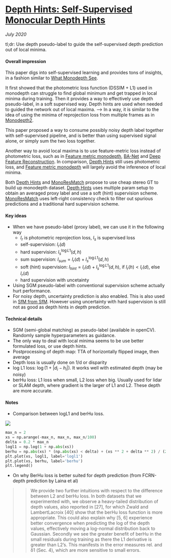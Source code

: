 # [Depth Hints: Self-Supervised Monocular Depth Hints](https://arxiv.org/abs/1909.09051)

_July 2020_

tl;dr: Use depth pseudo-label to guide the self-supervised depth prediction out of local minima.

#### Overall impression
This paper digs into self-supervised learning and provides tons of insights, in a fashion similar to [What Monodepth See](what_monodepth_see.md).

It first showed that the photometric loss function (DSSIM + L1) used in monodepth can struggle to find global minimum and get trapped in local minima during training. Then it provides a way to effectively use depth pseudo-label, in a soft supervised way. Depth hints are used when needed to guided the network out of local maxima. --> In a way, it is similar to the idea of using the minima of reprojection loss from multiple frames as in [Monodepth2](monodepth2.md).

This paper proposed a way to consume possibly noisy depth label together with self-supervised pipeline, and is better than using supervised signal alone, or simply sum the two loss together.

Another way to avoid local maxima is to use feature-metric loss instead of photometric loss, such as in [Feature metric monodepth](feature_metric.md), [BA-Net](banet.md) and [Deep Feature Reconstruction](depth_vo_feat.md). In comparison, [Depth Hints](depth_hints.md) still uses photometric loss, and [Feature metric monodepth](feature_metric.md) will largely avoid the inferenece of local minima.

Both [Depth Hints](depth_hints.md) and [MonoResMatch](monoresmatch.md) propose to use cheap stereo GT to build up monodepth dataset. [Depth Hints](depth_hints.md) uses multiple param setup to obtain an averaged proxy label and use a soft (hint) supervision scheme. [MonoResMatch](monoresmatch.md) uses left-right consistency check to filter out spurious predictions and a traditional hard supervision scheme. 

#### Key ideas
- When we have pseudo-label (proxy label), we can use it in the following way
	- $l_r$ is photometric reprojection loss, $l_s$ is supervised loss
	- self-supervision: $l_r(d)$
	- hard supervision: $l_s^{\log L1} (d, h)$
	- sum supervision: $l_{sum} = l_r(d) + l_s^{\log L1} (d, h)$
	- soft (hint) supervision: $l_{hint} = l_r(d) + l_s^{\log L1} (d, h)$, if $l_r(h) < l_r(d)$, else $l_r(d)$
	- hard supervision with uncetainty
- Using SGM pseudo-label with conventional supervision scheme actually hurt performance.
- For noisy depth, uncertainty prediction is also enabled. This is also used in [SfM from SfM](learn_sfm_from_sfm.md). However using uncertainty with hard supervision is still not as good as depth hints in depth prediction.

#### Technical details
- SGM (semi-global matching) as pseudo-label (available in openCV). Randomly sample hyperparameters as guidance.
- The only way to deal with local minima seems to be use better formulated loss, or use depth hints. 
- Postprocessing of depth map: TTA of horizontally flipped image, then average
- Depth loss is usually done on 1/d or disparity
- log L1 loss: $\log(1 + |d_i - h_i|)$. It works well with estimated depth (may be noisy)
- berHu loss: L1 loss when small, L2 loss when big. Usually used for lidar or SLAM depth, where gradient is the larger of L1 and L2. These depth are more accurate. 



#### Notes
- Comparison between logL1 and berHu loss.

![](https://cdn-images-1.medium.com/max/1600/1*rmQ8Wmm6ClKAmgty0JmVNg.png)

```python
max_n = 2
xs = np.arange(-max_n, max_n, max_n/100)
delta = 0.2 * max_n
logl1 = np.log(1 + np.abs(xs))
berhu = np.abs(xs) * (np.abs(xs) < delta) + (xs ** 2 + delta ** 2) / (2 * delta) * (np.abs(xs) >= delta)
plt.plot(xs, logl1, label='logl1')
plt.plot(xs, berhu, label='berhu')
plt.legend()
```

- On why BerHu loss is better suited for depth prediction (from FCRN-depth prediction by Laina et al)

>> We provide two further intuitions with respect to
the difference between L2 and berHu loss. In both
datasets that we experimented with, we observe
a heavy-tailed distribution of depth values, also
reported in [27], for which Zwald and LambertLacroix [40] show that the berHu loss function is
more appropriate. This could also explain why
[5, 6] experience better convergence when predicting the log of the depth values, effectively moving a log-normal distribution back to Gaussian.
Secondly we see the greater benefit of berHu in
the small residuals during training as there the L1
derivative is greater than L2’s. This manifests in
the error measures rel. and δ1 (Sec. 4), which are
more sensitive to small errors.


